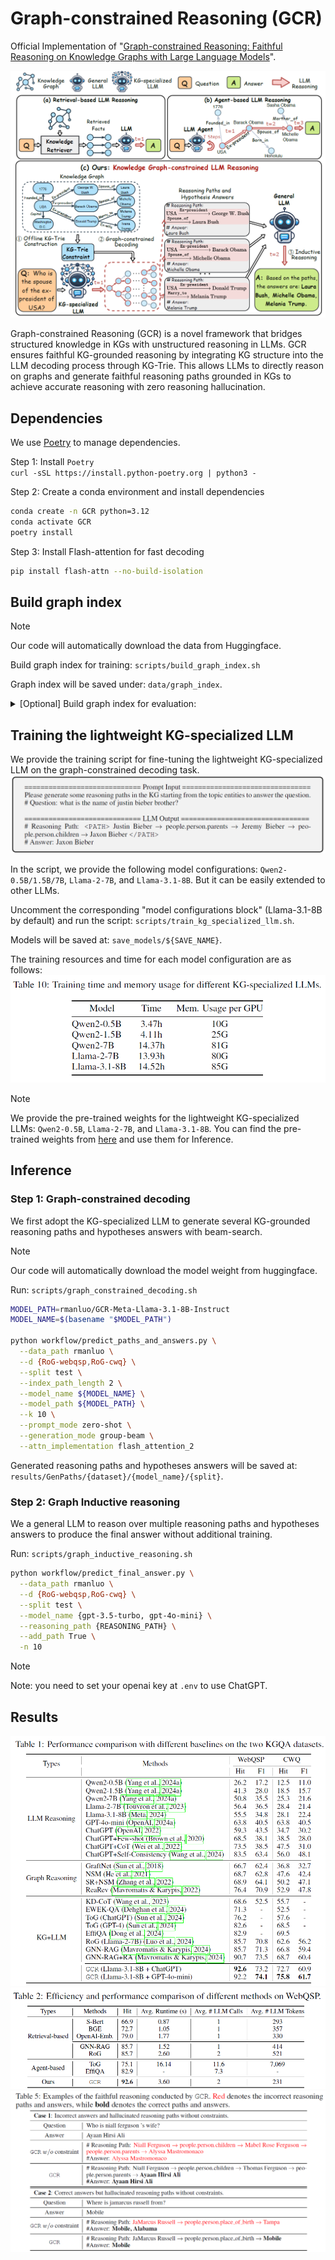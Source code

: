 # Graph-constrained Reasoning (GCR)

Official Implementation of "[Graph-constrained Reasoning: Faithful Reasoning on Knowledge Graphs with Large Language Models](https://arxiv.org/abs/xx)".

![](resources/GCR.png)

Graph-constrained Reasoning (GCR) is a novel framework that  bridges structured knowledge in KGs with unstructured reasoning in LLMs. GCR ensures faithful KG-grounded reasoning by integrating KG structure into the LLM decoding process through KG-Trie. This allows LLMs to directly reason on graphs and generate faithful reasoning paths grounded in KGs to achieve accurate reasoning with zero reasoning hallucination. 

## Dependencies

We use [Poetry](https://python-poetry.org/) to manage dependencies.  

Step 1: Install `Poetry`   
`curl -sSL https://install.python-poetry.org | python3 -`

Step 2: Create a conda environment and install dependencies

```bash
conda create -n GCR python=3.12
conda activate GCR
poetry install
```

Step 3: Install Flash-attention for fast decoding

```bash
pip install flash-attn --no-build-isolation
```

## Build graph index

> [!NOTE]
> Our code will automatically download the data from Huggingface.

Build graph index for training: `scripts/build_graph_index.sh`

Graph index will be saved under: `data/graph_index`.

<details> <summary>[Optional] Build graph index for evaluation:</summary>

You can pre-build the graph index for faster evaluation. Otherwise, the evaluation script will build the graph index on-the-fly.   
```bash
DATA_PATH="RoG-webqsp RoG-cwq"
SPLIT=test
N_PROCESS=8
HOP=2 # 3
for DATA_PATH in ${DATA_PATH}; do
    python workflow/build_graph_index.py --d ${DATA_PATH} --split ${SPLIT} --n ${N_PROCESS} --K ${HOP}
done
```
</details>


## Training the lightweight KG-specialized LLM

We provide the training script for fine-tuning the lightweight KG-specialized LLM on the graph-constrained decoding task. 
![](resources/graph-constrained-decoding.png)

In the script, we provide the following model configurations: `Qwen2-0.5B/1.5B/7B`, `Llama-2-7B`, and `Llama-3.1-8B`. But it can be easily extended to other LLMs.

Uncomment the corresponding "model configurations block" (Llama-3.1-8B by default) and run the script: `scripts/train_kg_specialized_llm.sh`.

Models will be saved at: `save_models/${SAVE_NAME}`.

The training resources and time for each model configuration are as follows:
![](./resources/train.png) 

> [!NOTE]
> We provide the pre-trained weights for the lightweight KG-specialized LLMs: `Qwen2-0.5B`, `Llama-2-7B`, and `Llama-3.1-8B`. You can find the pre-trained weights from [here](https://huggingface.co/collections/rmanluo/graph-constrained-reasoning-671052e5c808aa5e8c57501a) and use them for Inference.

## Inference

### Step 1: Graph-constrained decoding

We first adopt the KG-specialized LLM to generate several KG-grounded reasoning paths and hypotheses answers with beam-search.

> [!NOTE]
> Our code will automatically download the model weight from huggingface.

Run: `scripts/graph_constrained_decoding.sh`

```bash
MODEL_PATH=rmanluo/GCR-Meta-Llama-3.1-8B-Instruct
MODEL_NAME=$(basename "$MODEL_PATH")

python workflow/predict_paths_and_answers.py \
  --data_path rmanluo \
  --d {RoG-webqsp,RoG-cwq} \
  --split test \
  --index_path_length 2 \
  --model_name ${MODEL_NAME} \
  --model_path ${MODEL_PATH} \
  --k 10 \
  --prompt_mode zero-shot \
  --generation_mode group-beam \
  --attn_implementation flash_attention_2
```
Generated reasoning paths and hypotheses answers will be saved at: `results/GenPaths/{dataset}/{model_name}/{split}`.

### Step 2: Graph Inductive reasoning

We a general LLM to reason over multiple reasoning paths and hypotheses answers to produce the final answer without additional training.

Run: `scripts/graph_inductive_reasoning.sh`

```bash
python workflow/predict_final_answer.py \
  --data_path rmanluo \
  --d {RoG-webqsp,RoG-cwq} \
  --split test \
  --model_name {gpt-3.5-turbo, gpt-4o-mini} \
  --reasoning_path {REASONING_PATH} \
  --add_path True \
  -n 10
```

> [!NOTE]
> Note: you need to set your openai key at `.env` to use ChatGPT.

## Results

![](resources/KGQA.png)
![](resources/efficiency.png)
![](resources/cases.png)